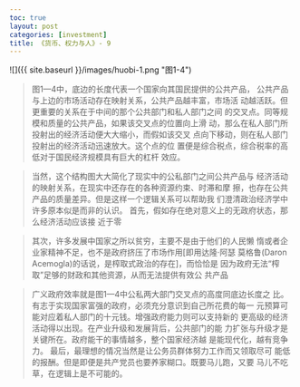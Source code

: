 ```yaml
---
toc: true
layout: post
categories: [investment]
title: 《货币、权力与人》- 9
---
```

![]({{ site.baseurl }}/images/huobi-1.png "图1-4")
> 图1—4中，底边的长度代表一个国家向其国民提供的公共产品， 公共产品与上边的市场活动存在映射关系，公共产品越丰富，市场活 动越活跃。但更重要的关系在于中间的那个公共部门和私人部门之间 的交叉点。同等规模和质量的公共产品，如果该交叉点的位置向上滑 动，那么在私人部门所投射出的经济活动便大大缩小，而假如该交叉
点向下移动，则在私人部门投射出的经济活动迅速放大。这个点的位 置便是综合税点，综合税率的高低对于国民经济规模具有巨大的杠杆 效应。

> 当然，这个结构图大大简化了现实中的公私部门之间公共产品与 经济活动的映射关系，在现实中还存在的各种资源约束、时滞和摩 擦，也存在公共产品的质量差异。但是这样一个逻辑关系可以帮助我 们澄清政治经济学中许多原本似是而非的认识。
首先，假如存在绝对意义上的无政府状态，那么经济活动应该接 近于零

> 其次，许多发展中国家之所以贫穷，主要不是由于他们的人民懒 惰或者企业家精神不足，也不是政府挤压了市场作用[即用达隆·阿瑟 莫格鲁(Daron Acemogla)的话说，是榨取式政治的存在]，而恰恰是 因为政府无法“榨取”足够的财政和其他资源，从而无法提供有效公 共产品

> 广义政府效率就是图1—4中公私两大部门交叉点的高度同底边长度之 比。有志于实现国家富强的政府，必须充分意识到自己所花费的每一 元预算可能对应着私人部门的十元钱。增强政府能力则可以支持新的 更高级的经济活动得以出现。在产业升级和发展背后，公共部门的能 力扩张与升级才是关键所在。政府能干的事情越多，整个国家经济越 是能现代化，越有竞争力。
最后，最理想的情况当然是让公务员群体努力工作而又领取尽可 能低的报酬。但是即便是共产党员也要养家糊口。既要马儿跑，又要 马儿不吃草，在逻辑上是不可能的。
